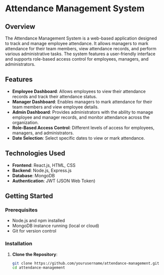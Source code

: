 # Attendance Management System

## Overview

The Attendance Management System is a web-based application designed to track and manage employee attendance. It allows managers to mark attendance for their team members, view attendance records, and perform various administrative tasks. The system features a user-friendly interface and supports role-based access control for employees, managers, and administrators.

## Features

- **Employee Dashboard**: Allows employees to view their attendance records and track their attendance status.
- **Manager Dashboard**: Enables managers to mark attendance for their team members and view employee details.
- **Admin Dashboard**: Provides administrators with the ability to manage employee and manager records, and monitor attendance across the organization.
- **Role-Based Access Control**: Different levels of access for employees, managers, and administrators.
- **Date Selection**: Select specific dates to view or mark attendance.

## Technologies Used

- **Frontend**: React.js, HTML, CSS
- **Backend**: Node.js, Express.js
- **Database**: MongoDB
- **Authentication**: JWT (JSON Web Token)


## Getting Started

### Prerequisites

- Node.js and npm installed
- MongoDB instance running (local or cloud)
- Git for version control

### Installation

1. **Clone the Repository**:

   ```bash
   git clone https://github.com/yourusername/attendance-management.git
   cd attendance-management
